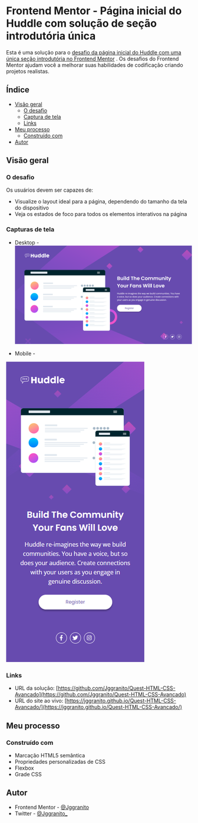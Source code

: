 # Frontend Mentor - Página inicial do Huddle com solução de seção introdutória única

Esta é uma solução para o [desafio da página inicial do Huddle com uma única seção introdutória no Frontend Mentor](https://www.frontendmentor.io/challenges/huddle-landing-page-with-a-single-introductory-section-B_2Wvxgi0) . Os desafios do Frontend Mentor ajudam você a melhorar suas habilidades de codificação criando projetos realistas.

## Índice

- [Visão geral](#visão-geral)
   - [O desafio](#O-desafio)
   - [Captura de tela](#captura-de-tela)
   - [Links](#links)
- [Meu processo](#meu-processo)
   - [Construído com](#construído-com)
- [Autor](#autor)

## Visão geral

### O desafio

Os usuários devem ser capazes de:

- Visualize o layout ideal para a página, dependendo do tamanho da tela do dispositivo
- Veja os estados de foco para todos os elementos interativos na página

### Capturas de tela

- Desktop - ![](./Screenshot/1440x800.png)

- Mobile  -

![](./Screenshot/375x800.png)

### Links

- URL da solução: [https://github.com/Jggranito/Quest-HTML-CSS-Avancado](https://github.com/Jggranito/Quest-HTML-CSS-Avancado)
- URL do site ao vivo: [https://jggranito.github.io/Quest-HTML-CSS-Avancado/](https://jggranito.github.io/Quest-HTML-CSS-Avancado/)

## Meu processo

### Construído com

- Marcação HTML5 semântica
- Propriedades personalizadas de CSS
- Flexbox
- Grade CSS

## Autor

- Frontend Mentor - [@Jggranito](https://www.frontendmentor.io/profile/Jggranito)
- Twitter - [@Jggranito_](https://twitter.com/Jggranito_)
